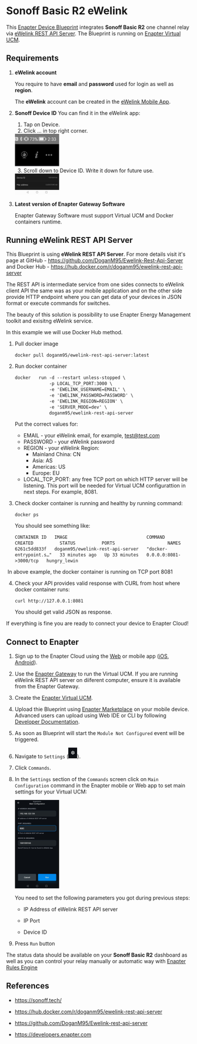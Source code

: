 # Sonoff Basic R2 eWelink

This [Enapter Device Blueprint](https://github.com/Enapter/marketplace#blue_book-enapter-device-blueprints) integrates **Sonoff Basic R2** one channel relay via [eWelink REST API Server](https://github.com/DoganM95/Ewelink-Rest-Api-Server). The Blueprint is running on [Enapter Virtual UCM](https://handbook.enapter.com/software/software.html#%F0%9F%92%8E-virtual-ucm).

## Requirements

1. **eWelink account**
    
    You require to have **email** and **password** used for login as well as **region**.

    The **eWelink** account can be created in the [eWelink Mobile App](https://sonoff.tech/ewelink/).
    
2. **Sonoff Device ID**
    You can find it in the eWelink app:
  
    1. Tap on Device.
    2. Click ... in top right corner.
    
    <img src="./images/more.jpg" alt="more" width="25%" />
    
    3. Scroll down to Device ID. Write it down for future use.
    
    <img src="./images/device_id.jpg" alt="device_id" width="25%" />
    
3. **Latest version of Enapter Gateway Software**
  
    Enapter Gateway Software must support Virtual UCM and Docker containers runtime.
    
## Running eWelink REST API Server

This Blueprint is using **eWelink REST API Server**. For more details visit it's page at GitHub - https://github.com/DoganM95/Ewelink-Rest-Api-Server and Docker Hub - https://hub.docker.com/r/doganm95/ewelink-rest-api-server

The REST API is intermediate service from one sides connects to eWelink client API the same was as your mobile application and on the other side provide HTTP endpoint where you can get data of your devices in JSON format or execute commands for switches.

The beauty of this solution is possibility to use Enapter Energy Management toolkit and exisitng eWelink service.

In this example we will use Docker Hub method.

1. Pull docker image

   ```
   docker pull doganm95/ewelink-rest-api-server:latest
   ```

2. Run docker container

   ```
   docker 	run -d --restart unless-stopped \
   				-p LOCAL_TCP_PORT:3000 \
   				-e 'EWELINK_USERNAME=EMAIL' \
   				-e 'EWELINK_PASSWORD=PASSWORD' \
   				-e 'EWELINK_REGION=REGION' \
   				-e 'SERVER_MODE=dev' \
   				doganm95/ewelink-rest-api-server
   ```

   Put the correct values for:

   * EMAIL - your eWelink email, for example, test@test.com
   * PASSWORD - your eWelink password
   * REGION - your eWelink Region:
     * Mainland China: CN
     * Asia: AS
     * Americas: US
     * Europe: EU
   * LOCAL_TCP_PORT: any free TCP port on which HTTP server will be listening. This port will be needed for Virtual UCM configurattion in next steps. For example, 8081.

3. Check docker container is running and healthy by running command:

   ```
   docker ps
   ```

   You should see something like:

   ```
   CONTAINER ID   IMAGE                              COMMAND                  CREATED          STATUS          PORTS                    NAMES
   6261c5dd833f   doganm95/ewelink-rest-api-server   "docker-entrypoint.s…"   33 minutes ago   Up 33 minutes   0.0.0.0:8081->3000/tcp   hungry_lewin
   ```

​		In above example, the docker container is running on TCP port 8081

4. Check your API provides valid response with CURL from host where docker container runs:

   ```
   curl http://127.0.0.1:8081
   ```

   You should get valid JSON as response.

If everything is fine you are ready to connect your device to Enapter Cloud!

## Connect to Enapter

1. Sign up to the Enapter Cloud using the [Web](https://cloud.enapter.com/) or mobile app ([iOS](https://apps.apple.com/app/id1388329910), [Android](https://play.google.com/store/apps/details?id=com.enapter&hl=en)).

2. Use the [Enapter Gateway](https://handbook.enapter.com/software/gateway/2.0.0/setup/) to run the Virtual UCM. If you are running eWelink REST API server on diiferent computer, ensure it is available from the Enapter Gateway.

3. Create the [Enapter Virtual UCM](https://handbook.enapter.com/software/software.html#%F0%9F%92%8E-virtual-ucm).

4. Upload thie Blueprint using [Enapter Marketplace](https://marketplace.enapter.com) on your mobile device. Advanced users can upload using Web IDE or CLI by following [Developer Documentation](https://developers.enapter.com/docs/tutorial/uploading-blueprint/).

5. As soon as Blueprint will start the `Module Not Configured` event will be triggered.

6. Navigate to `Settings` (<img src="./images/settings.jpg" alt="settings" width="5%" />).

7. Click `Commands`.

8. In the  `Settings` section of the `Commands` screen click on `Main Configuration` command in the Enapter mobile or Web app to set main settings for your Virtual UCM:

   <img src="./images/main_settiings.jpg" alt="main_settiings" width="25%" />

   You need to set the following parameters you got during previous steps:

   * IP Address of eWelink REST API server

   - IP Port

   - Device ID

9. Press `Run` button

The status data should be available on your **Sonoff Basic R2** dashboard as well as you can control your relay manually or automatic way with [Enapter Rules Engine](https://developers.enapter.com/docs/reference/rules/time)

## References

- https://sonoff.tech/

- https://hub.docker.com/r/doganm95/ewelink-rest-api-server

- https://github.com/DoganM95/Ewelink-rest-api-server

- https://developers.enapter.com

  
